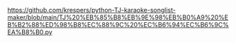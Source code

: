 
https://github.com/krespers/python-TJ-karaoke-songlist-maker/blob/main/TJ%20%EB%85%B8%EB%9E%98%EB%B0%A9%20%EB%B2%88%ED%98%B8%EC%88%9C%20%EC%B6%94%EC%B6%9C%EA%B8%B0.py